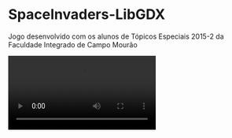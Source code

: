 # SpaceInvaders-LibGDX
Jogo desenvolvido com os alunos de Tópicos Especiais 2015-2 da Faculdade Integrado de Campo Mourão

![Assistir Gameplay](https://raw.githubusercontent.com/douglasjunior/SpaceInvaders-LibGDX/master/spaceinvaders-libgdx_gameplay.mp4)
